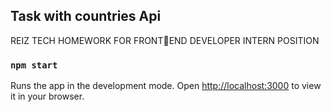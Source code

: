## Task with countries Api

REIZ TECH HOMEWORK FOR FRONTEND DEVELOPER INTERN POSITION

### `npm start`

Runs the app in the development mode.
Open [http://localhost:3000](http://localhost:3000) to view it in your browser.
